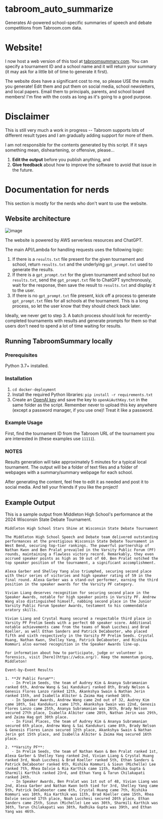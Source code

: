 # tabroom_auto_summarize

Generates AI-powered school-specific summaries of speech and debate competitions from Tabroom.com data.

# Website!

I now host a web version of this tool at [tabroomsummary.com](tabroomsummary.com). You can specify a tournament ID and a school name and it will return your summary (it may ask for a little bit of time to generate it first).

The website does have a significant cost to me, so please USE the results you generate! Edit them and put them on social media, school newsletters, and local papers. Email them to principals, parents, and school board members! I'm fine with the costs as long as it's going to a good purpose.

# Disclaimer

This is still very much a work in progress -- Tabroom supports lots of different result types and I am gradually adding support for more of them.

I am not responsible for the contents generated by this script. If it says something mean, disheartening, or offensive, please...
1. **Edit the output** before you publish anything, and
2. **Give feedback** about how to improve the software to avoid that issue in the future.

# Documentation for nerds

This section is mostly for the nerds who don't want to use the website.

## Website architecture

![image](https://github.com/benjmor/tabroom_auto_summarize/assets/44407400/b2d15de2-0b60-4687-935e-5700959d3588)

The website is powered by AWS serverless resources and ChatGPT.

The main API/Lambda for handling requests uses the following logic:
1. If there is a `results.txt` file present for the given tournament and school, return `results.txt` and the underlying `gpt_prompt.txt` used to generate the results.
2. If there is a `gpt_prompt.txt` for the given tournament and school but no `results.txt`, send the `gpt_prompt.txt` file to ChatGPT synchronously, wait for the response, then save the result to `results.txt` and display it to the user.
3. If there is no `gpt_prompt.txt` file present, kick off a process to generate `gpt_prompt.txt` files for all schools at the tournament. This is a long process, so let the user know that they should check back later.

Ideally, we never get to step 3. A batch process should look for recently-completed tournaments with results and generate prompts for them so that users don't need to spend a lot of time waiting for results.

## Running TabroomSummary locally

### Prerequisites

Python 3.7+ installed.

### Installation

1. `cd docker-deployment` 
2. Install the required Python libraries: `pip install -r requirements.txt`
3. Create an [OpenAI key](https://help.openai.com/en/articles/4936850-where-do-i-find-my-secret-api-key) and save the key to `openAiAuthKey.txt` in the same folder as the script. Remember never to upload this key anywhere (except a password manager, if you use one)! Treat it like a password.

### Example Usage

First, find the tournament ID from the Tabroom URL of the tournament you are interested in (these examples use `11111`).

### NOTES

Results generation will take approximately 5 minutes for a typical local tournament. The output will be a folder of text files and a folder of webpages with a summary/summary webpage for each school.

After generating the content, feel free to edit it as needed and post it to social media. And tell your friends if you like the project!

## Example Output

This is a sample output from Middleton High School's performance at the 2024 Wisconsin State Debate Tournament.

```
Middleton High School Stars Shine at Wisconsin State Debate Tournament

The Middleton High School Speech and Debate team delivered outstanding performances at the prestigious Wisconsin State Debate Tournament in West Bend, securing top-tier rankings. The powerful partnership of Nathan Kwon and Ben Pralat prevailed in the Varsity Public Forum (PF) rounds, maintaining a flawless victory record. Remarkably, they even accrued speaker points as high as 59 out of 60. Ben Pralat notched the top speaker position of the tournament, a significant accomplishment.

Alexa Garber and Shelley Yang also triumphed, securing second place with their series of victories and high speaker rating of 59 in the final round. Alexa Garber was a stand-out performer, earning the third position in the speaker awards for the Varsity PF category.

Vivian Liang deserves recognition for securing second place in the Speaker Awards, notable for high speaker points in Varsity PF. Andrew Wang also distinguished himself, nabbing second place in the Junior Varsity Public Forum Speaker Awards, testament to his commendable oratory skills.

Vivian Liang and Crystal Huang secured a respectable third place in Varsity PF Prelim Seeds with a perfect 60 speaker score. Additional notable achievements came from the teams of Noah Lucchesi and Brad Koeller, as well Ethan Sanders and Patrick DeCabooter, who placed fifth and sixth respectively in the Varsity PF Prelim Seeds. Crystal Huang, Nathan Kwon, Shelley Yang, Patrick DeCabooter, and Rishika Kommuri also earned recognition in the Speaker Awards line-up.

For information about how to participate, judge or volunteer in forensics, visit [here](https://wdca.org/). Keep the momentum going, Middleton!

Event-by-Event Results

1. **JV Public Forum**:
   - In Prelim Seeds, the team of Audrey Kim & Ananya Subramanian ranked 6th, Andrew Wang & Sai Kandukuri ranked 8th, Brady Nelson & Genesis Flores Lanzo ranked 12th, Akankshya Swain & Nathan Jerin ranked 15th, and Isabella Albiter & Zaima Haq ranked 16th.
   - In Speaker Awards, Andrew Wang came 2nd out of 32, Audrey Kim came 10th, Sai Kandukuri came 17th, Akankshya Swain was 22nd, Genesis Flores Lanzo came 25th, Ananya Subramanian was 26th, Brady Nelson secured 27th place, Isabella Albiter came 28th, Nathan Jerin was 29th, and Zaima Haq got 30th place.
   - In Final Places, the team of Audrey Kim & Ananya Subramanian secured 6th place, Andrew Wang & Sai Kandukuri came 8th, Brady Nelson & Genesis Flores Lanzo secured 12th place, Akankshya Swain & Nathan Jerin got 15th place, and Isabella Albiter & Zaima Haq secured 16th place.

2. **Varsity PF**:
   - In Prelim Seeds, the team of Nathan Kwon & Ben Pralat ranked 1st, Alexa Garber & Shelley Yang ranked 2nd, Vivian Liang & Crystal Huang ranked 3rd, Noah Lucchesi & Brad Koeller ranked 5th, Ethan Sanders & Patrick DeCabooter ranked 6th, Rishika Kommuri & Sieun (Michelle) Lee ranked 7th, Rhea Dalvie & Ria Karthik came 11th, Radhika Gupta & Sharmili Karthik ranked 23rd, and Ethan Yang & Tarun Chilakapati ranked 24th.
   - In Speaker Awards, Ben Pralat was 1st out of 48, Vivian Liang was 2nd, Alexa Garber and Nathan Kwon both tied for 3rd, Shelley Yang came 5th, Patrick DeCabooter came 6th, Crystal Huang came 7th, Rishika Kommuri was 10th, Ria Karthik was 11th, Brad Koeller came 15th, Rhea Dalvie secured 17th place, Noah Lucchesi secured 20th place, Ethan Sanders came 25th, Sieun (Michelle) Lee was 30th, Sharmili Karthik was 36th, Tarun Chilakapati was 38th, Radhika Gupta was 39th, and Ethan Yang was 46th.
```
